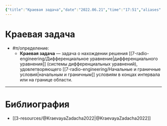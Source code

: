 ```yaml
---
{"title":"Краевая задача","date":"2022.06.21","time":"17:51","aliases":[],"tags":["математика","электродинамика","ммпэд"],"dg-publish":true,"permalink":"/7-radio-engineering/kraevaya-zadacha/","dgPassFrontmatter":true}
---
```



# Краевая задача

- #π/определение:
	- **Краевая задача** — задача о нахождении решения [[7-radio-engineering/Дифференциальное уравнение\|дифференциального уравнения]] (системы дифференциальных уравнений), удовлетворяющего [[7-radio-engineering/Начальные и граничные условия\|начальным и граничным]] условиям в концах интервала или на границе области.

---

# Библиография

- [[3-resources/@KraevayaZadacha2022\|@KraevayaZadacha2022]]